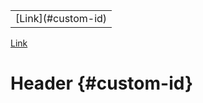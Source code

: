 <table>
  <tr>
    <td>[Link](#custom-id)</td>
  </tr>
</table>

[Link](#custom-id)

# Header {#custom-id}
